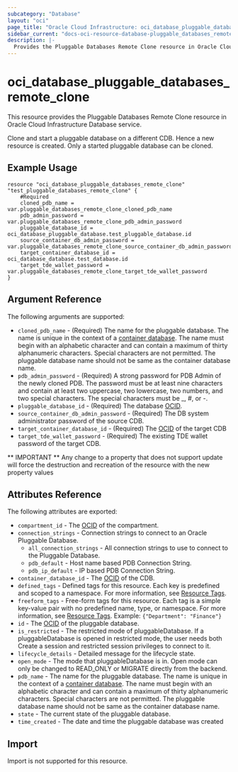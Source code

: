 ```yaml
---
subcategory: "Database"
layout: "oci"
page_title: "Oracle Cloud Infrastructure: oci_database_pluggable_databases_remote_clone"
sidebar_current: "docs-oci-resource-database-pluggable_databases_remote_clone"
description: |-
  Provides the Pluggable Databases Remote Clone resource in Oracle Cloud Infrastructure Database service
---
```


# oci_database_pluggable_databases_remote_clone
This resource provides the Pluggable Databases Remote Clone resource in Oracle Cloud Infrastructure Database service.

Clone and start a pluggable database on a different CDB. Hence a new resource is created. Only a started pluggable database can be cloned.

## Example Usage

```hcl
resource "oci_database_pluggable_databases_remote_clone" "test_pluggable_databases_remote_clone" {
	#Required
	cloned_pdb_name = var.pluggable_databases_remote_clone_cloned_pdb_name
	pdb_admin_password = var.pluggable_databases_remote_clone_pdb_admin_password
	pluggable_database_id = oci_database_pluggable_database.test_pluggable_database.id
	source_container_db_admin_password = var.pluggable_databases_remote_clone_source_container_db_admin_password
	target_container_database_id = oci_database_database.test_database.id
	target_tde_wallet_password = var.pluggable_databases_remote_clone_target_tde_wallet_password
}
```

## Argument Reference

The following arguments are supported:

* `cloned_pdb_name` - (Required) The name for the pluggable database. The name is unique in the context of a [container database](https://docs.cloud.oracle.com/iaas/api/#/en/database/latest/Database/). The name must begin with an alphabetic character and can contain a maximum of thirty alphanumeric characters. Special characters are not permitted. The pluggable database name should not be same as the container database name.
* `pdb_admin_password` - (Required) A strong password for PDB Admin of the newly cloned PDB. The password must be at least nine characters and contain at least two uppercase, two lowercase, two numbers, and two special characters. The special characters must be _, \#, or -.
* `pluggable_database_id` - (Required) The database [OCID](https://docs.cloud.oracle.com/iaas/Content/General/Concepts/identifiers.htm).
* `source_container_db_admin_password` - (Required) The DB system administrator password of the source CDB.
* `target_container_database_id` - (Required) The [OCID](https://docs.cloud.oracle.com/iaas/Content/General/Concepts/identifiers.htm) of the target CDB
* `target_tde_wallet_password` - (Required) The existing TDE wallet password of the target CDB.


** IMPORTANT **
Any change to a property that does not support update will force the destruction and recreation of the resource with the new property values

## Attributes Reference

The following attributes are exported:

* `compartment_id` - The [OCID](https://docs.cloud.oracle.com/iaas/Content/General/Concepts/identifiers.htm) of the compartment.
* `connection_strings` - Connection strings to connect to an Oracle Pluggable Database. 
	* `all_connection_strings` - All connection strings to use to connect to the Pluggable Database.
	* `pdb_default` - Host name based PDB Connection String.
	* `pdb_ip_default` - IP based PDB Connection String.
* `container_database_id` - The [OCID](https://docs.cloud.oracle.com/iaas/Content/General/Concepts/identifiers.htm) of the CDB.
* `defined_tags` - Defined tags for this resource. Each key is predefined and scoped to a namespace. For more information, see [Resource Tags](https://docs.cloud.oracle.com/iaas/Content/General/Concepts/resourcetags.htm). 
* `freeform_tags` - Free-form tags for this resource. Each tag is a simple key-value pair with no predefined name, type, or namespace. For more information, see [Resource Tags](https://docs.cloud.oracle.com/iaas/Content/General/Concepts/resourcetags.htm).  Example: `{"Department": "Finance"}` 
* `id` - The [OCID](https://docs.cloud.oracle.com/iaas/Content/General/Concepts/identifiers.htm) of the pluggable database.
* `is_restricted` - The restricted mode of pluggableDatabase. If a pluggableDatabase is opened in restricted mode, the user needs both Create a session and restricted session privileges to connect to it. 
* `lifecycle_details` - Detailed message for the lifecycle state.
* `open_mode` - The mode that pluggableDatabase is in. Open mode can only be changed to READ_ONLY or MIGRATE directly from the backend.
* `pdb_name` - The name for the pluggable database. The name is unique in the context of a [container database](https://docs.cloud.oracle.com/iaas/api/#/en/database/latest/Database/). The name must begin with an alphabetic character and can contain a maximum of thirty alphanumeric characters. Special characters are not permitted. The pluggable database name should not be same as the container database name.
* `state` - The current state of the pluggable database.
* `time_created` - The date and time the pluggable database was created

## Import

Import is not supported for this resource.

